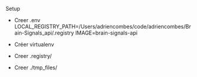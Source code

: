 
Setup

- Creer .env
  LOCAL_REGISTRY_PATH=/Users/adriencombes/code/adriencombes/Brain-Signals_api/.registry
  IMAGE=brain-signals-api

- Créer virtualenv

- Creer .registry/

- Creer ./tmp_files/
